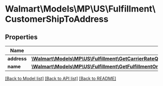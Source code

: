 # Walmart\Models\MP\US\Fulfillment\CustomerShipToAddress

## Properties

Name | Type | Description | Notes
------------ | ------------- | ------------- | -------------
**address** | [**\Walmart\Models\MP\US\Fulfillment\GetCarrierRateQuote200ResponseOriginLocationAddress**](GetCarrierRateQuote200ResponseOriginLocationAddress.md) |  | [optional]
**name** | [**\Walmart\Models\MP\US\Fulfillment\GetFulfillmentOrdersStatus200ResponsePayloadInnerBuyerInfoPrimaryContactName**](GetFulfillmentOrdersStatus200ResponsePayloadInnerBuyerInfoPrimaryContactName.md) |  | [optional]


[[Back to Model list]](./) [[Back to API list]](../../../../../README.md#supported-apis) [[Back to README]](../../../../../README.md)
